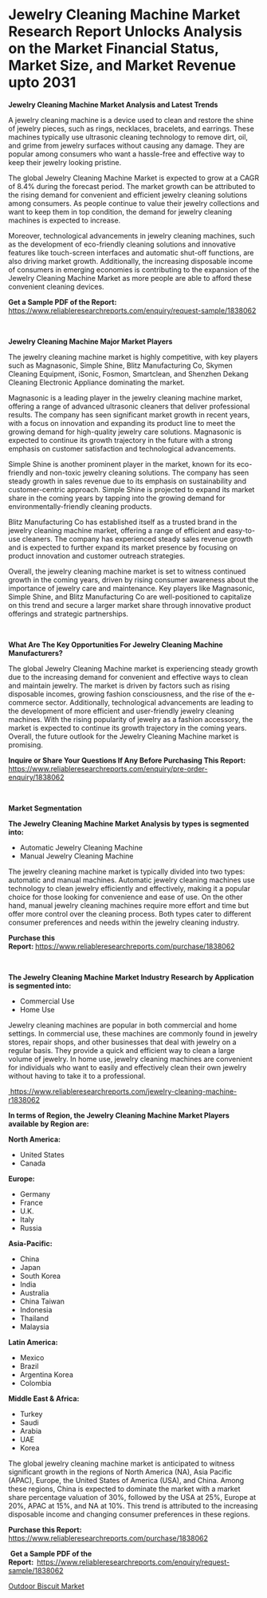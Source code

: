 <p><h1>Jewelry Cleaning Machine Market Research Report Unlocks Analysis on the Market Financial Status, Market Size, and Market Revenue upto 2031</h1></p><p><strong>Jewelry Cleaning Machine Market Analysis and Latest Trends</strong></p>
<p><p>A jewelry cleaning machine is a device used to clean and restore the shine of jewelry pieces, such as rings, necklaces, bracelets, and earrings. These machines typically use ultrasonic cleaning technology to remove dirt, oil, and grime from jewelry surfaces without causing any damage. They are popular among consumers who want a hassle-free and effective way to keep their jewelry looking pristine.</p><p>The global Jewelry Cleaning Machine Market is expected to grow at a CAGR of 8.4% during the forecast period. The market growth can be attributed to the rising demand for convenient and efficient jewelry cleaning solutions among consumers. As people continue to value their jewelry collections and want to keep them in top condition, the demand for jewelry cleaning machines is expected to increase.</p><p>Moreover, technological advancements in jewelry cleaning machines, such as the development of eco-friendly cleaning solutions and innovative features like touch-screen interfaces and automatic shut-off functions, are also driving market growth. Additionally, the increasing disposable income of consumers in emerging economies is contributing to the expansion of the Jewelry Cleaning Machine Market as more people are able to afford these convenient cleaning devices.</p></p>
<p><strong>Get a Sample PDF of the Report:&nbsp;</strong> <a href="https://www.reliableresearchreports.com/enquiry/request-sample/1838062">https://www.reliableresearchreports.com/enquiry/request-sample/1838062</a></p>
<p>&nbsp;</p>
<p><strong>Jewelry Cleaning Machine Major Market Players</strong></p>
<p><p>The jewelry cleaning machine market is highly competitive, with key players such as Magnasonic, Simple Shine, Blitz Manufacturing Co, Skymen Cleaning Equipment, iSonic, Fosmon, Smartclean, and Shenzhen Dekang Cleaning Electronic Appliance dominating the market. </p><p>Magnasonic is a leading player in the jewelry cleaning machine market, offering a range of advanced ultrasonic cleaners that deliver professional results. The company has seen significant market growth in recent years, with a focus on innovation and expanding its product line to meet the growing demand for high-quality jewelry care solutions. Magnasonic is expected to continue its growth trajectory in the future with a strong emphasis on customer satisfaction and technological advancements.</p><p>Simple Shine is another prominent player in the market, known for its eco-friendly and non-toxic jewelry cleaning solutions. The company has seen steady growth in sales revenue due to its emphasis on sustainability and customer-centric approach. Simple Shine is projected to expand its market share in the coming years by tapping into the growing demand for environmentally-friendly cleaning products.</p><p>Blitz Manufacturing Co has established itself as a trusted brand in the jewelry cleaning machine market, offering a range of efficient and easy-to-use cleaners. The company has experienced steady sales revenue growth and is expected to further expand its market presence by focusing on product innovation and customer outreach strategies.</p><p>Overall, the jewelry cleaning machine market is set to witness continued growth in the coming years, driven by rising consumer awareness about the importance of jewelry care and maintenance. Key players like Magnasonic, Simple Shine, and Blitz Manufacturing Co are well-positioned to capitalize on this trend and secure a larger market share through innovative product offerings and strategic partnerships.</p></p>
<p>&nbsp;</p>
<p><strong>What Are The Key Opportunities For Jewelry Cleaning Machine Manufacturers?</strong></p>
<p><p>The global Jewelry Cleaning Machine market is experiencing steady growth due to the increasing demand for convenient and effective ways to clean and maintain jewelry. The market is driven by factors such as rising disposable incomes, growing fashion consciousness, and the rise of the e-commerce sector. Additionally, technological advancements are leading to the development of more efficient and user-friendly jewelry cleaning machines. With the rising popularity of jewelry as a fashion accessory, the market is expected to continue its growth trajectory in the coming years. Overall, the future outlook for the Jewelry Cleaning Machine market is promising.</p></p>
<p><strong>Inquire or Share Your Questions If Any Before Purchasing This Report:</strong> <a href="https://www.reliableresearchreports.com/enquiry/pre-order-enquiry/1838062">https://www.reliableresearchreports.com/enquiry/pre-order-enquiry/1838062</a></p>
<p>&nbsp;</p>
<p><strong>Market Segmentation</strong></p>
<p><strong>The Jewelry Cleaning Machine Market Analysis by types is segmented into:</strong></p>
<p><ul><li>Automatic Jewelry Cleaning Machine</li><li>Manual Jewelry Cleaning Machine</li></ul></p>
<p><p>The jewelry cleaning machine market is typically divided into two types: automatic and manual machines. Automatic jewelry cleaning machines use technology to clean jewelry efficiently and effectively, making it a popular choice for those looking for convenience and ease of use. On the other hand, manual jewelry cleaning machines require more effort and time but offer more control over the cleaning process. Both types cater to different consumer preferences and needs within the jewelry cleaning industry.</p></p>
<p><strong>Purchase this Report:&nbsp;</strong><a href="https://www.reliableresearchreports.com/purchase/1838062">https://www.reliableresearchreports.com/purchase/1838062</a></p>
<p>&nbsp;</p>
<p><strong>The Jewelry Cleaning Machine Market Industry Research by Application is segmented into:</strong></p>
<p><ul><li>Commercial Use</li><li>Home Use</li></ul></p>
<p><p>Jewelry cleaning machines are popular in both commercial and home settings. In commercial use, these machines are commonly found in jewelry stores, repair shops, and other businesses that deal with jewelry on a regular basis. They provide a quick and efficient way to clean a large volume of jewelry. In home use, jewelry cleaning machines are convenient for individuals who want to easily and effectively clean their own jewelry without having to take it to a professional.</p></p>
<p><a href="https://www.reliableresearchreports.com/jewelry-cleaning-machine-r1838062">&nbsp;https://www.reliableresearchreports.com/jewelry-cleaning-machine-r1838062</a></p>
<p><strong>In terms of Region, the Jewelry Cleaning Machine Market Players available by Region are:</strong></p>
<p>
    <p> <strong> North America: </strong>
        <ul>
            <li>United States</li>
            <li>Canada</li>
        </ul>
        </p> 
    <p> <strong> Europe: </strong>
        <ul>
            <li>Germany</li>
            <li>France</li>
            <li>U.K.</li>
            <li>Italy</li>
            <li>Russia</li>
        </ul>
        </p> 
    <p> <strong> Asia-Pacific: </strong>
        <ul>
            <li>China</li>
            <li>Japan</li>
            <li>South Korea</li>
            <li>India</li>
            <li>Australia</li>
            <li>China Taiwan</li>
            <li>Indonesia</li>
            <li>Thailand</li>
            <li>Malaysia</li>
        </ul>
        </p> 
    <p> <strong> Latin America: </strong>
        <ul>
            <li>Mexico</li>
            <li>Brazil</li>
            <li>Argentina Korea</li>
            <li>Colombia</li>
        </ul>
        </p> 
    <p> <strong> Middle East & Africa: </strong>
        <ul>
            <li>Turkey</li>
            <li>Saudi</li>
            <li>Arabia</li>
            <li>UAE</li>
            <li>Korea</li>
        </ul>
    </p>
    </p>
<p><p>The global jewelry cleaning machine market is anticipated to witness significant growth in the regions of North America (NA), Asia Pacific (APAC), Europe, the United States of America (USA), and China. Among these regions, China is expected to dominate the market with a market share percentage valuation of 30%, followed by the USA at 25%, Europe at 20%, APAC at 15%, and NA at 10%. This trend is attributed to the increasing disposable income and changing consumer preferences in these regions.</p></p>
<p><strong>Purchase this Report: </strong><a href="https://www.reliableresearchreports.com/purchase/1838062">https://www.reliableresearchreports.com/purchase/1838062</a></p>
<p>&nbsp;<strong>Get a Sample PDF of the Report:&nbsp;&nbsp;</strong><a href="https://www.reliableresearchreports.com/enquiry/request-sample/1838062">https://www.reliableresearchreports.com/enquiry/request-sample/1838062</a></p>
<p><strong></strong></p>
<p><p><a href="https://carnation-joke-41f.notion.site/Decoding-Outdoor-Biscuit-Market-Metrics-Market-Share-Trends-and-Growth-Patterns-c0bc4e100927452981e8cef9edb30eea">Outdoor Biscuit Market</a></p></p>